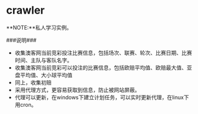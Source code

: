 **crawler**
=========

**NOTE:**私人学习实例。


###说明###

  - 收集澳客网当前竞彩投注比赛信息，包括场次、联赛、轮次、比赛日期、比赛时间、主队与客队名字。
  - 收集澳客网当前竞彩可以投注的比赛信息，包括欧赔平均值、欧赔最大值、亚盘平均值、大小球平均值
  - 同上，收集初赔
  - 采用代理方式，更容易获取到信息，防止被网站屏蔽。
  - 代理可以更新，在windows下建立计划任务，可以实时更新代理，在linux下用cron。